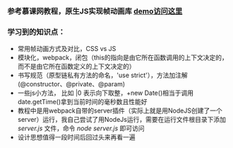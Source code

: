 ### 参考慕课网教程，原生JS实现帧动画库 [demo访问这里](http://kad0108.github.io/FE-Demos/FrameAnimation/demo/demo.html)
### 学习到的知识点：
* 常用帧动画方式及对比，CSS vs JS
* 模块化，webpack，闭包（this的指向是由它所在函数调用的上下文决定的，而不是由它所在函数定义的上下文决定的）
* 书写规范（原型链私有方法的命名，'use strict'），方法加注解(@constructor、@private、@param)
* 一些js小方法， 比如 |0 表示向下取整，+new Date()相当于调用date.getTime()拿到当前时间的毫秒数且性能好
* 教程中是用webpack自带的server插件（实际上就是用NodeJS创建了一个server）运行，我自己尝试了用NodeJs运行，需要在运行文件根目录下添加 *server.js* 文件，命令 *node server.js* 即可访问
* 设计思想值得一段时间后回过头来再看一遍